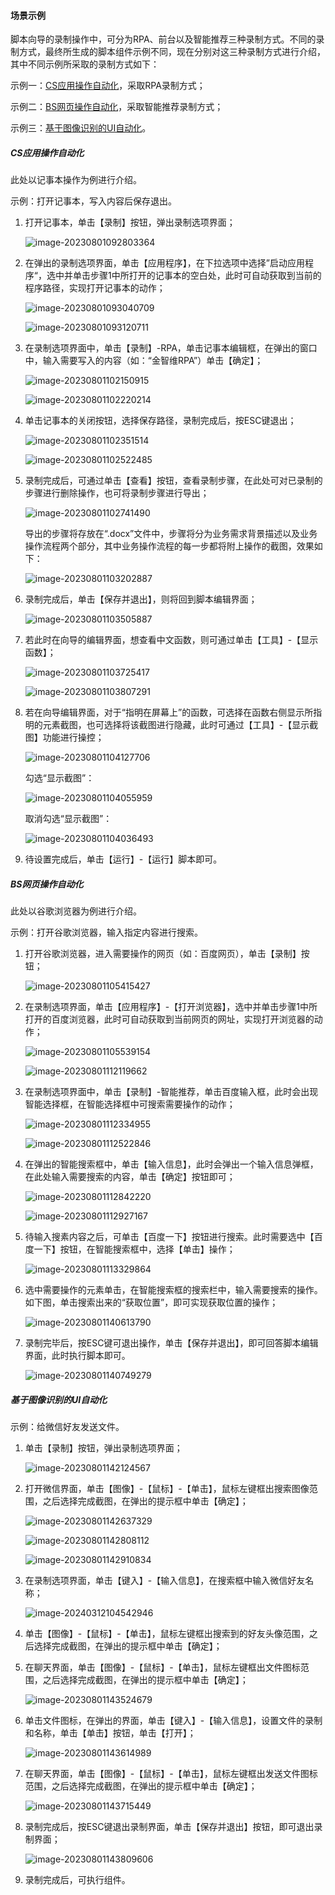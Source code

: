 #### 场景示例

脚本向导的录制操作中，可分为RPA、前台以及智能推荐三种录制方式。不同的录制方式，最终所生成的脚本组件示例不同，现在分别对这三种录制方式进行介绍，其中不同示例所采取的录制方式如下：

示例一：[CS应用操作自动化](#cs应用操作自动化)，采取RPA录制方式；

示例二：[BS网页操作自动化](#bs网页操作自动化)，采取智能推荐录制方式；

示例三：[基于图像识别的UI自动化](#基于图像识别的ui自动化)。

##### CS应用操作自动化<span id = "cs应用操作自动化"></span>

此处以记事本操作为例进行介绍。

示例：打开记事本，写入内容后保存退出。

1. 打开记事本，单击【录制】按钮，弹出录制选项界面；

   ![image-20230801092803364](sample_recording_scene.assets/image-20230801092803364.png)

2. 在弹出的录制选项界面，单击【应用程序】，在下拉选项中选择”启动应用程序“，选中并单击步骤1中所打开的记事本的空白处，此时可自动获取到当前的程序路径，实现打开记事本的动作；

   ![image-20230801093040709](sample_recording_scene.assets/image-20230801093040709.png)

   ![image-20230801093120711](sample_recording_scene.assets/image-20230801093120711.png)

3. 在录制选项界面中，单击【录制】-RPA，单击记事本编辑框，在弹出的窗口中，输入需要写入的内容（如：“金智维RPA”）单击【确定】；

   ![image-20230801102150915](sample_recording_scene.assets/image-20230801102150915.png)

   ![image-20230801102220214](sample_recording_scene.assets/image-20230801102220214.png)

4. 单击记事本的关闭按钮，选择保存路径，录制完成后，按ESC键退出；

   ![image-20230801102351514](sample_recording_scene.assets/image-20230801102351514.png)

   ![image-20230801102522485](sample_recording_scene.assets/image-20230801102522485.png)

5. 录制完成后，可通过单击【查看】按钮，查看录制步骤，在此处可对已录制的步骤进行删除操作，也可将录制步骤进行导出；

   ![image-20230801102741490](sample_recording_scene.assets/image-20230801102741490.png)

   导出的步骤将存放在“.docx”文件中，步骤将分为业务需求背景描述以及业务操作流程两个部分，其中业务操作流程的每一步都将附上操作的截图，效果如下：

   ![image-20230801103202887](sample_recording_scene.assets/image-20230801103202887.png)

6. 录制完成后，单击【保存并退出】，则将回到脚本编辑界面；

   ![image-20230801103505887](sample_recording_scene.assets/image-20230801103505887.png)

7. 若此时在向导的编辑界面，想查看中文函数，则可通过单击【工具】-【显示函数】；

   ![image-20230801103725417](sample_recording_scene.assets/image-20230801103725417.png)

   ![image-20230801103807291](sample_recording_scene.assets/image-20230801103807291-17102112002881.png)

8. 若在向导编辑界面，对于“指明在屏幕上”的函数，可选择在函数右侧显示所指明的元素截图，也可选择将该截图进行隐藏，此时可通过【工具】-【显示截图】功能进行操控；

   ![image-20230801104127706](sample_recording_scene.assets/image-20230801104127706.png)

   勾选“显示截图”：

   ![image-20230801104055959](sample_recording_scene.assets/image-20230801104055959.png)

   取消勾选“显示截图”：

   ![image-20230801104036493](sample_recording_scene.assets/image-20230801104036493.png)

9. 待设置完成后，单击【运行】-【运行】脚本即可。

##### BS网页操作自动化<span id="bs网页操作自动化"></span>

此处以谷歌浏览器为例进行介绍。

示例：打开谷歌浏览器，输入指定内容进行搜索。

1. 打开谷歌浏览器，进入需要操作的网页（如：百度网页），单击【录制】按钮；

   ![image-20230801105415427](sample_recording_scene.assets/image-20230801105415427.png)

2. 在录制选项界面，单击【应用程序】-【打开浏览器】，选中并单击步骤1中所打开的百度浏览器，此时可自动获取到当前网页的网址，实现打开浏览器的动作；

   ![image-20230801105539154](sample_recording_scene.assets/image-20230801105539154.png)

   ![image-20230801112119662](sample_recording_scene.assets/image-20230801112119662.png)

3. 在录制选项界面中，单击【录制】-智能推荐，单击百度输入框，此时会出现智能选择框，在智能选择框中可搜索需要操作的动作；

   ![image-20230801112334955](sample_recording_scene.assets/image-20230801112334955.png)

   ![image-20230801112522846](sample_recording_scene.assets/image-20230801112522846.png)

3. 在弹出的智能搜索框中，单击【输入信息】，此时会弹出一个输入信息弹框，在此处输入需要搜索的内容，单击【确定】按钮即可；

   ![image-20230801112842220](sample_recording_scene.assets/image-20230801112842220.png)

   ![image-20230801112927167](sample_recording_scene.assets/image-20230801112927167.png)

3. 待输入搜素内容之后，可单击【百度一下】按钮进行搜索。此时需要选中【百度一下】按钮，在智能搜索框中，选择【单击】操作；

   ![image-20230801113329864](sample_recording_scene.assets/image-20230801113329864.png)

3. 选中需要操作的元素单击，在智能搜索框的搜索栏中，输入需要搜索的操作。如下图，单击搜索出来的“获取位置”，即可实现获取位置的操作；

   ![image-20230801140613790](sample_recording_scene.assets/image-20230801140613790.png)

3. 录制完毕后，按ESC键可退出操作，单击【保存并退出】，即可回答脚本编辑界面，此时执行脚本即可。

   ![image-20230801140749279](sample_recording_scene.assets/image-20230801140749279.png)

##### 基于图像识别的UI自动化<span id="基于图像识别的ui自动化"></span>

示例：给微信好友发送文件。

1. 单击【录制】按钮，弹出录制选项界面；

   ![image-20230801142124567](sample_recording_scene.assets/image-20230801142124567.png)

2. 打开微信界面，单击【图像】-【鼠标】-【单击】，鼠标左键框出搜索图像范围，之后选择完成截图，在弹出的提示框中单击【确定】；

   ![image-20230801142637329](sample_recording_scene.assets/image-20230801142637329.png)

   ![image-20230801142808112](sample_recording_scene.assets/image-20230801142808112.png)

   ![image-20230801142910834](sample_recording_scene.assets/image-20230801142910834.png)

3. 在录制选项界面，单击【键入】-【输入信息】，在搜索框中输入微信好友名称；

   ![image-20240312104542946](sample_recording_scene.assets/image-20240312104542946.png)

4. 单击【图像】-【鼠标】-【单击】，鼠标左键框出搜索到的好友头像范围，之后选择完成截图，在弹出的提示框中单击【确定】；

5. 在聊天界面，单击【图像】-【鼠标】-【单击】，鼠标左键框出文件图标范围，之后选择完成截图，在弹出的提示框中单击【确定】；

   ![image-20230801143524679](sample_recording_scene.assets/image-20230801143524679.png)

6. 单击文件图标，在弹出的界面，单击【键入】-【输入信息】，设置文件的录制和名称，单击【单击】按钮，单击【打开】；

   ![image-20230801143614989](sample_recording_scene.assets/image-20230801143614989.png)

7. 在聊天界面，单击【图像】-【鼠标】-【单击】，鼠标左键框出发送文件图标范围，之后选择完成截图，在弹出的提示框中单击【确定】；

   ![image-20230801143715449](sample_recording_scene.assets/image-20230801143715449.png)

8. 录制完成后，按ESC键退出录制界面，单击【保存并退出】按钮，即可退出录制界面；

   ![image-20230801143809606](sample_recording_scene.assets/image-20230801143809606.png)

9. 录制完成后，可执行组件。

